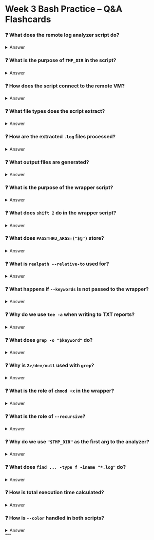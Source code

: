 # Week 3 Bash Practice – Q&A Flashcards

### ❓ What does the remote log analyzer script do?
<details><summary>Answer</summary>

It connects to a remote server via SSH, downloads `.log`, `.zip`, `.tar`, and `.tar.gz` files, extracts them, and analyzes them for keyword occurrences.

</details>

### ❓ What is the purpose of `TMP_DIR` in the script?
<details><summary>Answer</summary>

`TMP_DIR` is a temporary local directory where all downloaded and extracted files are stored for analysis.

</details>

### ❓ How does the script connect to the remote VM?
<details><summary>Answer</summary>

Using SSH (`ssh user@host`) to run commands remotely and `rsync` or `scp` to copy files.

</details>

### ❓ What file types does the script extract?
<details><summary>Answer</summary>

`.zip`, `.tar`, and `.tar.gz` files.

</details>

### ❓ How are the extracted `.log` files processed?
<details><summary>Answer</summary>

Each `.log` file is scanned for the specified keywords, and the occurrences are counted and reported.

</details>

### ❓ What output files are generated?
<details><summary>Answer</summary>

`remote_report_<timestamp>.txt` and `remote_report_<timestamp>.csv`.

</details>

### ❓ What is the purpose of the wrapper script?
<details><summary>Answer</summary>

To abstract remote fetching and archive extraction logic before passing local logs to the main analyzer script.

</details>

### ❓ What does `shift 2` do in the wrapper script?
<details><summary>Answer</summary>

It removes the first two positional arguments (remote host and directory) so the rest can be forwarded to the analyzer.

</details>

### ❓ What does `PASSTHRU_ARGS=("$@")` store?
<details><summary>Answer</summary>

All remaining arguments after `shift 2`, which are passed to the local analyzer script.

</details>

### ❓ What is `realpath --relative-to` used for?
<details><summary>Answer</summary>

To get the relative path of a log file within the temporary folder for display in the report.

</details>

### ❓ What happens if `--keywords` is not passed to the wrapper?
<details><summary>Answer</summary>

The wrapper prints an error and usage help, then exits.

</details>

### ❓ Why do we use `tee -a` when writing to TXT reports?
<details><summary>Answer</summary>

To both display output in the terminal and append it to the report file.

</details>

### ❓ What does `grep -o "$keyword"` do?
<details><summary>Answer</summary>

Prints each match of the keyword on a new line, allowing counting with `wc -l`.

</details>

### ❓ Why is `2>/dev/null` used with `grep`?
<details><summary>Answer</summary>

To suppress errors when a file is unreadable or binary.

</details>

### ❓ What is the role of `chmod +x` in the wrapper?
<details><summary>Answer</summary>

Ensures the analyzer script is executable before calling it.

</details>

### ❓ What is the role of `--recursive`?
<details><summary>Answer</summary>

When passed, the script finds files in all subdirectories of the remote folder.

</details>

### ❓ Why do we use `"$TMP_DIR"` as the first arg to the analyzer?
<details><summary>Answer</summary>

It tells the analyzer where the local logs (downloaded from remote) are located.

</details>

### ❓ What does `find ... -type f -iname "*.log"` do?
<details><summary>Answer</summary>

Finds all `.log` files (case-insensitive) in the specified directory.

</details>

### ❓ How is total execution time calculated?
<details><summary>Answer</summary>

Using `date +%s.%N` to capture start and end time and `bc` to compute duration.

</details>

### ❓ How is `--color` handled in both scripts?
<details><summary>Answer</summary>

When passed, it triggers ANSI color formatting for terminal output.

</details>
"""